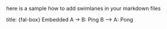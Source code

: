 <!-- @format -->

here is a sample how to add swimlanes in your markdown files

<html>
    <script src="https://cdn.swimlanes.io/embed.js"></script>
    <swimlanes-io>
        title: {fal-box} Embedded 
        A -> B: Ping 
        B --> A: Pong
    </swimlanes-io>
</html>
